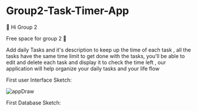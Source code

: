 ﻿# Group2-Task-Timer-App

👋 Hi Group 2

Free space for group 2 🌱

Add daily Tasks and it's description to keep up the time of each task ,
all the tasks have the same time limit to get done with the tasks,
you'll be able to edit and delete each task and display it to check the time left ,
our application will help organize your daily tasks and your life flow

First user Interface Sketch:

![appDraw](https://user-images.githubusercontent.com/75536157/148674729-80672486-238e-4b89-b409-04714d7819ca.png)

First Database Sketch:


